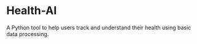 # Health-AI
A Python tool to help users track and understand their health using basic data processing.
